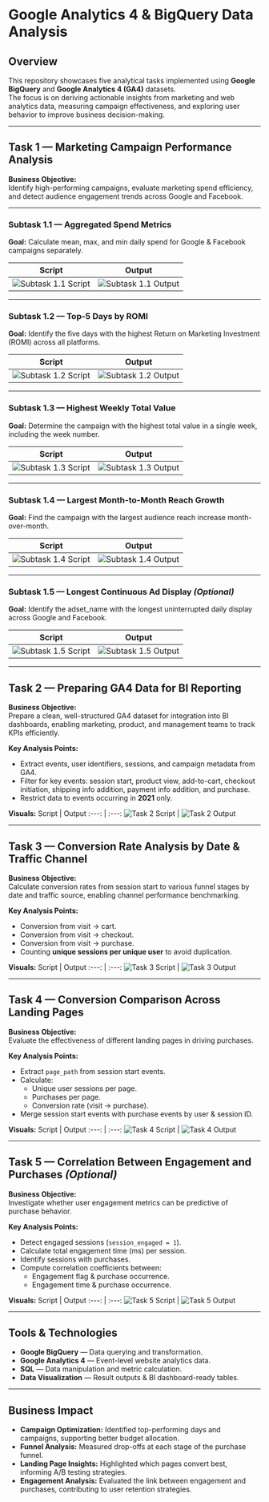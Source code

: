 # Google Analytics 4 & BigQuery Data Analysis

## Overview
This repository showcases five analytical tasks implemented using **Google BigQuery** and **Google Analytics 4 (GA4)** datasets.  
The focus is on deriving actionable insights from marketing and web analytics data, measuring campaign effectiveness, and exploring user behavior to improve business decision-making.

---

## Task 1 — Marketing Campaign Performance Analysis

**Business Objective:**  
Identify high-performing campaigns, evaluate marketing spend efficiency, and detect audience engagement trends across Google and Facebook.

---

### Subtask 1.1 — Aggregated Spend Metrics
**Goal:** Calculate mean, max, and min daily spend for Google & Facebook campaigns separately.

Script | Output
:---: | :---:
![Subtask 1.1 Script](docs/img1.png) | ![Subtask 1.1 Output](docs/img2.png)

---

### Subtask 1.2 — Top-5 Days by ROMI
**Goal:** Identify the five days with the highest Return on Marketing Investment (ROMI) across all platforms.

Script | Output
:---: | :---:
![Subtask 1.2 Script](docs/img3.png) | ![Subtask 1.2 Output](docs/img4.png)

---

### Subtask 1.3 — Highest Weekly Total Value
**Goal:** Determine the campaign with the highest total value in a single week, including the week number.

Script | Output
:---: | :---:
![Subtask 1.3 Script](docs/img5.png) | ![Subtask 1.3 Output](docs/img6.png)

---

### Subtask 1.4 — Largest Month-to-Month Reach Growth
**Goal:** Find the campaign with the largest audience reach increase month-over-month.

Script | Output
:---: | :---:
![Subtask 1.4 Script](docs/img7.png) | ![Subtask 1.4 Output](docs/img8.png)

---

### Subtask 1.5 — Longest Continuous Ad Display *(Optional)*
**Goal:** Identify the adset_name with the longest uninterrupted daily display across Google and Facebook.

Script | Output
:---: | :---:
![Subtask 1.5 Script](docs/img9.png) | ![Subtask 1.5 Output](docs/img10.png)

---

## Task 2 — Preparing GA4 Data for BI Reporting

**Business Objective:**  
Prepare a clean, well-structured GA4 dataset for integration into BI dashboards, enabling marketing, product, and management teams to track KPIs efficiently.

**Key Analysis Points:**
- Extract events, user identifiers, sessions, and campaign metadata from GA4.
- Filter for key events: session start, product view, add-to-cart, checkout initiation, shipping info addition, payment info addition, and purchase.
- Restrict data to events occurring in **2021** only.

**Visuals:**
Script | Output
:---: | :---:
![Task 2 Script](docs/img11.png) | ![Task 2 Output](docs/img12.png)

---

## Task 3 — Conversion Rate Analysis by Date & Traffic Channel

**Business Objective:**  
Calculate conversion rates from session start to various funnel stages by date and traffic source, enabling channel performance benchmarking.

**Key Analysis Points:**
- Conversion from visit → cart.
- Conversion from visit → checkout.
- Conversion from visit → purchase.
- Counting **unique sessions per unique user** to avoid duplication.

**Visuals:**
Script | Output
:---: | :---:
![Task 3 Script](docs/img13.png) | ![Task 3 Output](docs/img14.png)

---

## Task 4 — Conversion Comparison Across Landing Pages

**Business Objective:**  
Evaluate the effectiveness of different landing pages in driving purchases.

**Key Analysis Points:**
- Extract `page_path` from session start events.
- Calculate:
  - Unique user sessions per page.
  - Purchases per page.
  - Conversion rate (visit → purchase).
- Merge session start events with purchase events by user & session ID.

**Visuals:**
Script | Output
:---: | :---:
![Task 4 Script](docs/img15.png) | ![Task 4 Output](docs/img16.png)

---

## Task 5 — Correlation Between Engagement and Purchases *(Optional)*

**Business Objective:**  
Investigate whether user engagement metrics can be predictive of purchase behavior.

**Key Analysis Points:**
- Detect engaged sessions (`session_engaged = 1`).
- Calculate total engagement time (ms) per session.
- Identify sessions with purchases.
- Compute correlation coefficients between:
  - Engagement flag & purchase occurrence.
  - Engagement time & purchase occurrence.

**Visuals:**
Script | Output
:---: | :---:
![Task 5 Script](docs/img17.png) | ![Task 5 Output](docs/img18.png)

---

## Tools & Technologies
- **Google BigQuery** — Data querying and transformation.
- **Google Analytics 4** — Event-level website analytics data.
- **SQL** — Data manipulation and metric calculation.
- **Data Visualization** — Result outputs & BI dashboard-ready tables.

---

## Business Impact
- **Campaign Optimization:** Identified top-performing days and campaigns, supporting better budget allocation.
- **Funnel Analysis:** Measured drop-offs at each stage of the purchase funnel.
- **Landing Page Insights:** Highlighted which pages convert best, informing A/B testing strategies.
- **Engagement Analysis:** Evaluated the link between engagement and purchases, contributing to user retention strategies.
